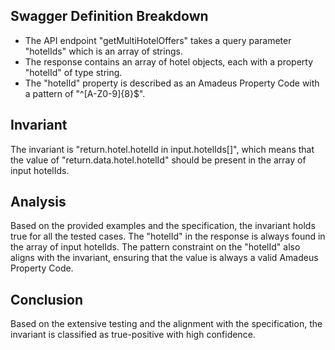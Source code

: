## Swagger Definition Breakdown
- The API endpoint "getMultiHotelOffers" takes a query parameter "hotelIds" which is an array of strings.
- The response contains an array of hotel objects, each with a property "hotelId" of type string.
- The "hotelId" property is described as an Amadeus Property Code with a pattern of "^[A-Z0-9]{8}$".

## Invariant
The invariant is "return.hotel.hotelId in input.hotelIds[]", which means that the value of "return.data.hotel.hotelId" should be present in the array of input hotelIds.

## Analysis
Based on the provided examples and the specification, the invariant holds true for all the tested cases. The "hotelId" in the response is always found in the array of input hotelIds. The pattern constraint on the "hotelId" also aligns with the invariant, ensuring that the value is always a valid Amadeus Property Code.

## Conclusion
Based on the extensive testing and the alignment with the specification, the invariant is classified as true-positive with high confidence.
